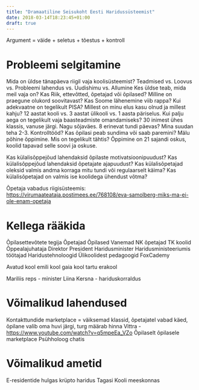 ```yaml
---
title: "Dramaatiline Seisukoht Eesti Haridussüsteemist"
date: 2018-03-14T18:23:45+01:00
draft: true
---
```


Argument = väide + seletus + tõestus + kontroll

Probleemi selgitamine
=====================

Mida on üldse tänapäeva riigil vaja koolisüsteemist? Teadmised vs. Loovus vs. Probleemi lahendus vs. Uudishimu vs. Allumine
Kes üldse teab, mida meil vaja on? Kas Riik, ettevõtted, õpetajad või õpilased?
Milline on praegune olukord soovitavast?
Kas Soome lähenemine viib rappa?
Kui adekvaatne on tegelikult PISA?
Millest on minu elus kasu olnud ja millest kahju?
12 aastat kooli vs. 3 aastat ülikooli vs. 1 aasta päriselus. Kui palju aega on tegelikult vaja baasteadmiste omandamiseks?
30 inimest ühes klassis, vanuse järgi. Nagu sõjaväes.
8 erinevat tundi päevas? Mina suudan teha 2-3.
Kontrolltööd? Kas õpilasi peab sundima või saab paremini?
Mälu põhine õppimine. Mis on tegelikult tähtis?
Õppimine on 21 sajandi oskus, koolid tapavad selle soovi ja oskuse.

Kas külalisõppejõud lahendaksid õpilaste motivatsioonipuudust?
Kas külalisõppejõud lahendaksid õpetajate ajapuudust?
Kas külalisõpetajad oleksid valmis andma korraga mitu tundi või regulaarselt käima?
Kas külalisõpetajad on valmis ise koolidega ühendust võtma?

Õpetaja vabadus riigisüsteemis: https://virumaateataja.postimees.ee/768108/eva-samolberg-miks-ma-ei-ole-enam-opetaja

Kellega rääkida
===============

Õpilasettevõtete tegija
Õpetajad
Õpilased
Vanemad
NK õpetajad
TK koolid
Õppealajuhataja
Direktor
President
Haridusminister
Haridusministeeriumis töötajad
Haridustehnoloogid
Ülikoolidest pedagoogid
FoxCademy

Avatud kool
emili kool
gaia kool
tartu erakool

Mariliis reps - minister
Liina Kersna - hariduskorraldus

Võimalikud lahendused
=====================

Kontakttundide marketplace = väiksemad klassid, õpetajatel vabad käed, õpilane valib oma huvi järgi, turg määrab hinna
Vittra - https://www.youtube.com/watch?v=q5mpeEa_VZo
Õpilaselt õpilasele marketplace
Psühholoog chatis

Võimalikud ametid
=================

E-residentide hulgas krüpto haridus
Tagasi Kooli meeskonnas